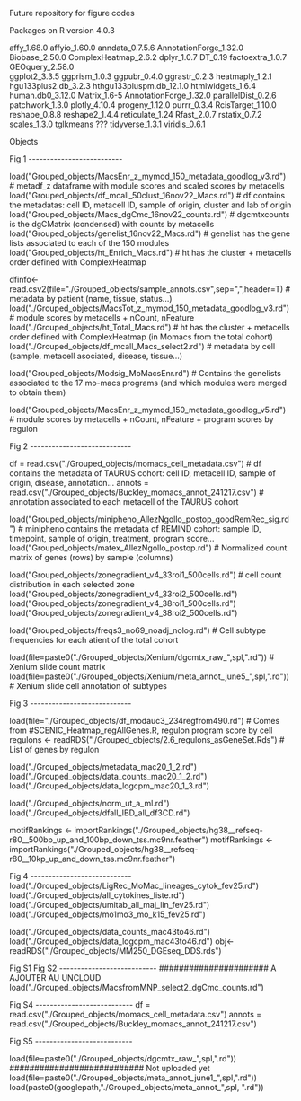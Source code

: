 Future repository for figure codes

Packages on R version 4.0.3

affy_1.68.0
affyio_1.60.0
anndata_0.7.5.6 
AnnotationForge_1.32.0
Biobase_2.50.0
ComplexHeatmap_2.6.2
dplyr_1.0.7
DT_0.19
factoextra_1.0.7 
GEOquery_2.58.0  
ggplot2_3.3.5
ggprism_1.0.3
ggpubr_0.4.0
ggrastr_0.2.3
heatmaply_1.2.1
hgu133plus2.db_3.2.3
hthgu133pluspm.db_12.1.0
htmlwidgets_1.6.4
human.db0_3.12.0
Matrix_1.6-5 
AnnotationForge_1.32.0 
parallelDist_0.2.6 
patchwork_1.3.0
plotly_4.10.4
progeny_1.12.0
purrr_0.3.4
RcisTarget_1.10.0
reshape_0.8.8
reshape2_1.4.4
reticulate_1.24 
Rfast_2.0.7
rstatix_0.7.2
scales_1.3.0 
tglkmeans ???
tidyverse_1.3.1
viridis_0.6.1






Objects

Fig 1 --------------------------

load("Grouped_objects/MacsEnr_z_mymod_150_metadata_goodlog_v3.rd") # metadf_z     dataframe with module scores and scaled scores by metacells
load("Grouped_objects/df_mcall_50clust_16nov22_Macs.rd")  # df contains the metadatas: cell ID, metacell ID, sample of origin, cluster and lab of origin
load("Grouped_objects/Macs_dgCmc_16nov22_counts.rd")      # dgcmtxcounts is the dgCMatrix (condensed) with counts by metacells
load("Grouped_objects/genelist_16nov22_Macs.rd")          # genelist has the gene lists associated to each of the 150 modules 
load("Grouped_objects/ht_Enrich_Macs.rd")                 # ht has the cluster + metacells order defined with ComplexHeatmap  

dfinfo<-read.csv2(file="./Grouped_objects/sample_annots.csv",sep=",",header=T)   # metadata by patient (name, tissue, status...)
load("./Grouped_objects/MacsTot_z_mymod_150_metadata_goodlog_v3.rd")             # module scores by metacells + nCount, nFeature
load("./Grouped_objects/ht_Total_Macs.rd")                                       # ht has the cluster + metacells order defined with ComplexHeatmap  (in Momacs from the total cohort)
load("./Grouped_objects/df_mcall_Macs_select2.rd")                               # metadata by cell (sample, metacell asociated, disease, tissue...)

load("Grouped_objects/Modsig_MoMacsEnr.rd")               # Contains the genelists associated to the 17 mo-macs programs (and which modules were merged to obtain them)

load("Grouped_objects/MacsEnr_z_mymod_150_metadata_goodlog_v5.rd")               # module scores by metacells + nCount, nFeature + program scores by regulon

Fig 2 ----------------------------

df = read.csv("./Grouped_objects/momacs_cell_metadata.csv")                      # df contains the metadata of TAURUS cohort: cell ID, metacell ID, sample of origin, disease, annotation...
annots = read.csv("./Grouped_objects/Buckley_momacs_annot_241217.csv")           # annotation associated to each metacell of the TAURUS cohort

load("Grouped_objects/minipheno_AllezNgollo_postop_goodRemRec_sig.rd")           # minipheno contains the metadata of REMIND cohort: sample ID, timepoint, sample of origin, treatment, program score...
load("Grouped_objects/matex_AllezNgollo_postop.rd")                              # Normalized count matrix of genes (rows) by sample (columns)

load("Grouped_objects/zonegradient_v4_33roi1_500cells.rd")                       # cell count distribution in each selected zone
load("Grouped_objects/zonegradient_v4_33roi2_500cells.rd")
load("Grouped_objects/zonegradient_v4_38roi1_500cells.rd")
load("Grouped_objects/zonegradient_v4_38roi2_500cells.rd")

load("Grouped_objects/freqs3_no69_noadj_nolog.rd")                               # Cell subtype frequencies for each atient of the total cohort

load(file=paste0("./Grouped_objects/Xenium/dgcmtx_raw_",spl,".rd"))              # Xenium slide count matrix
load(file=paste0("./Grouped_objects/Xenium/meta_annot_june5_",spl,".rd"))        # Xenium slide cell annotation of subtypes

Fig 3 ----------------------------

load(file="./Grouped_objects/df_modauc3_234regfrom490.rd")                       # Comes from #SCENIC_Heatmap_regAllGenes.R, regulon program score by cell
regulons <- readRDS("./Grouped_objects/2.6_regulons_asGeneSet.Rds")              # List of genes by regulon

load("./Grouped_objects/metadata_mac20_1_2.rd")
load("./Grouped_objects/data_counts_mac20_1_2.rd")
load("./Grouped_objects/data_logcpm_mac20_1_3.rd")

load("./Grouped_objects/norm_ut_a_ml.rd")
load("./Grouped_objects/dfall_IBD_all_df3CD.rd")

motifRankings <- importRankings("./Grouped_objects/hg38__refseq-r80__500bp_up_and_100bp_down_tss.mc9nr.feather")
motifRankings <- importRankings("./Grouped_objects/hg38__refseq-r80__10kp_up_and_down_tss.mc9nr.feather")

Fig 4 ----------------------------
load("./Grouped_objects/LigRec_MoMac_lineages_cytok_fev25.rd")
load("./Grouped_objects/all_cytokines_liste.rd")
load("./Grouped_objects/umitab_all_maj_lin_fev25.rd")
load("./Grouped_objects/mo1mo3_mo_k15_fev25.rd")

load("./Grouped_objects/data_counts_mac43to46.rd") 
load("./Grouped_objects/data_logcpm_mac43to46.rd")
obj<-readRDS("./Grouped_objects/MM250_DGEseq_DDS.rds")

Fig S1
Fig S2 ---------------------------                                     ###################### A AJOUTER AU UNCLOUD
load("./Grouped_objects/MacsfromMNP_select2_dgCmc_counts.rd")

Fig S4 ---------------------------
df = read.csv("./Grouped_objects/momacs_cell_metadata.csv")
annots = read.csv("./Grouped_objects/Buckley_momacs_annot_241217.csv")

Fig S5 ---------------------------

load(file=paste0("./Grouped_objects/dgcmtx_raw_",spl,".rd"))  ########################### Not uploaded yet
load(file=paste0("./Grouped_objects/meta_annot_june1_",spl,".rd"))
load(paste0(googlepath,"./Grouped_objects/meta_annot_",spl, ".rd"))  

